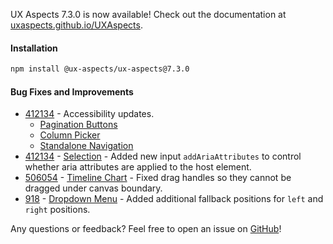 UX Aspects 7.3.0 is now available! Check out the documentation at [uxaspects.github.io/UXAspects](https://uxaspects.github.io/UXAspects).

#### Installation
```bash
npm install @ux-aspects/ux-aspects@7.3.0
```

#### Bug Fixes and Improvements
* [412134](https://internal.almoctane.com/ui/entity-navigation?p=131002/7002&entityType=work_item&id=412134) - Accessibility updates.
  - [Pagination Buttons](https://pages.github.houston.softwaregrp.net/caf/ux-aspects-micro-focus/#/ui-components/buttons#raised-pagination)
  - [Column Picker](https://pages.github.houston.softwaregrp.net/caf/ux-aspects-micro-focus/#/ui-components/tables#column-picker)
  - [Standalone Navigation](https://pages.github.houston.softwaregrp.net/caf/ux-aspects-micro-focus/#/ui-components/layout#hierarchical-navigation)
* [412134](https://internal.almoctane.com/ui/entity-navigation?p=131002/7002&entityType=work_item&id=412134) - [Selection](https://pages.github.houston.softwaregrp.net/caf/ux-aspects-micro-focus/#/ui-components/tables#selection) - Added new input `addAriaAttributes` to control whether aria attributes are applied to the host element.
* [506054](https://internal.almoctane.com/ui/entity-navigation?p=131002/7002&entityType=work_item&id=506054) - [Timeline Chart](https://pages.github.houston.softwaregrp.net/caf/ux-aspects-micro-focus/#/ui-components/charts#timeline-chart) - Fixed drag handles so they cannot be dragged under canvas boundary.
* [918](https://github.houston.softwaregrp.net/caf/ux-aspects-micro-focus/issues/918) - [Dropdown Menu](https://pages.github.houston.softwaregrp.net/caf/ux-aspects-micro-focus/#/ui-components/dropdowns#dropdowns) - Added additional fallback positions for `left` and `right` positions.

Any questions or feedback? Feel free to open an issue on [GitHub](https://github.com/UXAspects/UXAspects/issues)!
